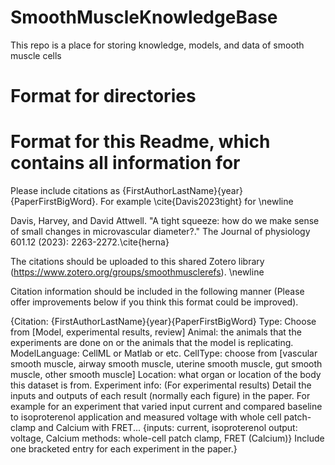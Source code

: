 # SmoothMuscleKnowledgeBase
This repo is a place for storing knowledge, models, and data of smooth muscle cells

# Format for directories

# Format for this Readme, which contains all information for 

Please include citations as {FirstAuthorLastName}{year}{PaperFirstBigWord}. For example \cite{Davis2023tight} for \newline

Davis, Harvey, and David Attwell. "A tight squeeze: how do we make sense of small changes in microvascular diameter?." The Journal of physiology 601.12 (2023): 2263-2272.\cite{herna}

The citations should be uploaded to this shared Zotero library (https://www.zotero.org/groups/smoothmusclerefs).
\newline

Citation information should be included in the following manner (Please offer improvements below if you think this format could be improved).

{Citation: {FirstAuthorLastName}{year}{PaperFirstBigWord}
Type: Choose from [Model, experimental results, review]
Animal: the animals that the experiments are done on or the animals that the model is replicating.
ModelLanguage: CellML or Matlab or etc.
CellType: choose from [vascular smooth muscle, airway smooth muscle, uterine smooth muscle, gut smooth muscle, other smooth muscle]
Location: what organ or location of the body this dataset is from.
Experiment info: (For experimental results) Detail the inputs and outputs of each result (normally each figure) in the paper. For example for an experiment that varied input current and compared baseline to isoproterenol application and measured voltage with whole cell patch-clamp and Calcium with FRET...
{inputs: current, isoproterenol
 output: voltage, Calcium
 methods: whole-cell patch clamp, FRET (Calcium)}
Include one bracketed entry for each experiment in the paper.}




